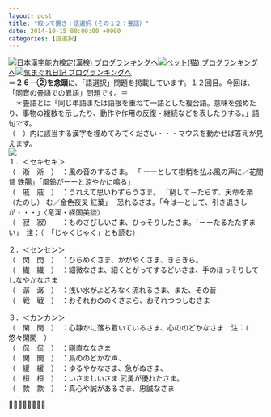 ```yaml
---
layout: post
title: "取って置き：語選択（その１２：畳語）"
date: 2014-10-15 00:00:00 +0900
categories: [語選択]
---
```


[![](/syuusyuu9701/assets/images/取って置き：語選択（その１２：畳語）-br_c_3028_1.gif)](http://blog.with2.net/link.php?1659096:3028 "日本漢字能力検定(漢検) ブログランキングへ")[日本漢字能力検定(漢検) ブログランキングへ](http://blog.with2.net/link.php?1659096:3028)[![](/syuusyuu9701/assets/images/取って置き：語選択（その１２：畳語）-br_c_1348_1.gif)](http://blog.with2.net/link.php?1659096:1348 "ペット(猫) ブログランキングへ")[ペット(猫) ブログランキングへ](http://blog.with2.net/link.php?1659096:1348)[![](/syuusyuu9701/assets/images/取って置き：語選択（その１２：畳語）-br_c_9257_1.gif)](http://blog.with2.net/link.php?1659096:9257 "気まぐれ日記 ブログランキングへ")[気まぐれ日記 ブログランキングへ](http://blog.with2.net/link.php?1659096:9257)　　  
＝**２６－②を念頭**に、「語選択」問題を掲載しています。１２回目。今回は、「同音の畳語での異語」問題です。＝  
　＊畳語とは「同じ単語または語根を重ねて一語とした複合語。意味を強めたり、事物の複数を示したり、動作や作用の反復・継続などを表したりする。」語句です。  
（　）内に該当する漢字を埋めてみてください・・・マウスを動かせば答えが見えます。  
![](/syuusyuu9701/assets/images/取って置き：語選択（その１２：畳語）-07d80fc1c5480388304215189b1213db.jpg)  
１．＜セキセキ＞  
（　淅　淅　）　：風の音のするさま。 「 ーーとして樹梢を払ふ風の声に／花間鶯 鉄腸」「風鈴がーーと涼やかに鳴る」  
（　戚　戚　）　：うれえて思いわずらうさま。 「窮して－たらず、天命を楽（たのし） む／金色夜叉 紅葉」　 恐れるさま。「今は―として、引き退きしが・・・」〈竜渓・経国美談〉  
（　寂　寂）　　：ものさびしいさま、ひっそりしたさま。「ーーたるたたずまい」　注：（　「じゃくじゃく」とも読む）  
  
２．＜センセン＞  
（　閃　閃　）　：ひらめくさま、かがやくさま、きらきら。  
（　繊　繊　）　：細微なさま、細くとがってするどいさま、手のほっそりしてしなやかなさま  
（　潺　潺　）　：浅い水がよどみなく流れるさま、また、その音  
（　戦　戦　）　：おそれおののくさまら、おそれつつしむさま  
  
３．＜カンカン＞  
（　閑　閑　）　：心静かに落ち着いているさま、心ののどかなさま　注：（　悠々閑閑　）  
（　侃　侃　）　：剛直ななさま  
（　関　関　）　：鳥ののどかな声、  
（　緩　緩　）　：ゆるやかなさま、急がぬさま、  
（　桓　桓　）　：いさましいさま 武勇が優れたさま。  
（　款　款　）　：真心や誠があるさま、忠誠なさま  
  
👋👋👋👋👋👋👋👋  